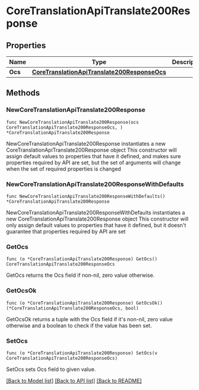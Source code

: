 # CoreTranslationApiTranslate200Response

## Properties

Name | Type | Description | Notes
------------ | ------------- | ------------- | -------------
**Ocs** | [**CoreTranslationApiTranslate200ResponseOcs**](CoreTranslationApiTranslate200ResponseOcs.md) |  | 

## Methods

### NewCoreTranslationApiTranslate200Response

`func NewCoreTranslationApiTranslate200Response(ocs CoreTranslationApiTranslate200ResponseOcs, ) *CoreTranslationApiTranslate200Response`

NewCoreTranslationApiTranslate200Response instantiates a new CoreTranslationApiTranslate200Response object
This constructor will assign default values to properties that have it defined,
and makes sure properties required by API are set, but the set of arguments
will change when the set of required properties is changed

### NewCoreTranslationApiTranslate200ResponseWithDefaults

`func NewCoreTranslationApiTranslate200ResponseWithDefaults() *CoreTranslationApiTranslate200Response`

NewCoreTranslationApiTranslate200ResponseWithDefaults instantiates a new CoreTranslationApiTranslate200Response object
This constructor will only assign default values to properties that have it defined,
but it doesn't guarantee that properties required by API are set

### GetOcs

`func (o *CoreTranslationApiTranslate200Response) GetOcs() CoreTranslationApiTranslate200ResponseOcs`

GetOcs returns the Ocs field if non-nil, zero value otherwise.

### GetOcsOk

`func (o *CoreTranslationApiTranslate200Response) GetOcsOk() (*CoreTranslationApiTranslate200ResponseOcs, bool)`

GetOcsOk returns a tuple with the Ocs field if it's non-nil, zero value otherwise
and a boolean to check if the value has been set.

### SetOcs

`func (o *CoreTranslationApiTranslate200Response) SetOcs(v CoreTranslationApiTranslate200ResponseOcs)`

SetOcs sets Ocs field to given value.



[[Back to Model list]](../README.md#documentation-for-models) [[Back to API list]](../README.md#documentation-for-api-endpoints) [[Back to README]](../README.md)


